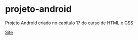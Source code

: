 # projeto-android
Projeto Android criado no capitulo 17 do curso de HTML e CSS

<a href="ttps://dxzin.github.io/projeto-android/">Site</a>



